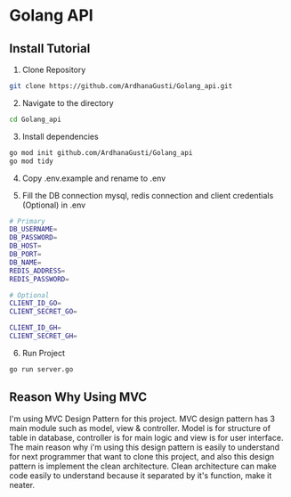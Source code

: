 # Golang API

## Install Tutorial
1. Clone Repository
```bash
git clone https://github.com/ArdhanaGusti/Golang_api.git
```

2. Navigate to the directory
```bash
cd Golang_api
```

3. Install dependencies
```bash
go mod init github.com/ArdhanaGusti/Golang_api
go mod tidy
```
4. Copy .env.example and rename to .env

5. Fill the DB connection mysql, redis connection and client credentials (Optional) in .env
```bash
# Primary
DB_USERNAME=
DB_PASSWORD=
DB_HOST=
DB_PORT=
DB_NAME=
REDIS_ADDRESS=
REDIS_PASSWORD=

# Optional
CLIENT_ID_GO=
CLIENT_SECRET_GO=

CLIENT_ID_GH=
CLIENT_SECRET_GH=
```

6. Run Project
```bash
go run server.go
```

## Reason Why Using MVC

I'm using MVC Design Pattern for this project. MVC design pattern has 3 main module such as model, view & controller. Model is for structure of table in database, controller is for main logic and view is for user interface. The main reason why i'm using this design pattern is easily to understand for next programmer that want to clone this project, and also this design pattern is implement the clean architecture. Clean architecture can make code easily to understand because it separated by it's function, make it neater.